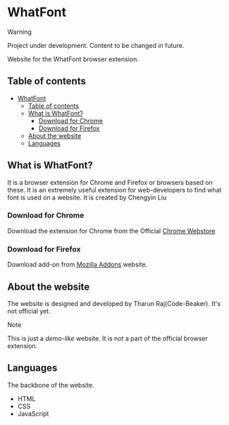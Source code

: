 # WhatFont

> [!WARNING]
> Project under development. Content to be changed in future.

Website for the WhatFont browser extension.

## Table of contents

- [WhatFont](#whatfont)
  - [Table of contents](#table-of-contents)
  - [What is WhatFont?](#what-is-whatfont)
    - [Download for Chrome](#download-for-chrome)
    - [Download for Firefox](#download-for-firefox)
  - [About the website](#about-the-website)
  - [Languages](#languages)

## What is WhatFont?

It is a browser extension for Chrome and Firefox or browsers based on these. It is an extremely useful extension for web-developers to find what font is used on a website. It is created by Chengyin Liu

### Download for Chrome

Download the extension for Chrome from the Official [Chrome Webstore](https://chromewebstore.google.com)

### Download for Firefox

Download add-on from [Mozilla Addons](https://addons.mozilla.org) website.

## About the website

The website is designed and developed by Tharun Raj(Code-Beaker). It's not official yet.

> [!NOTE]
> This is just a _demo-like_ website. It is not a part of the official browser extension.

## Languages

The backbone of the website.

- HTML
- CSS
- JavaScript
